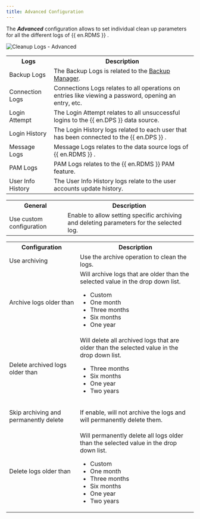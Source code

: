 ```yaml
---
title: Advanced Configuration
---
```

The ***Advanced*** configuration allows to set individual clean up parameters for all the different logs of {{ en.RDMS }} . 

![Cleanup Logs - Advanced](https://webdevolutions.azureedge.net/docs/en/server/ServerOp8161.png) 

<table>
	<tr>
		<th>
Logs 
		</th>
		<th>
Description 
		</th>
	</tr>
	<tr>
		<td>
Backup Logs 
		</td>
		<td>
The Backup Logs is related to the <a href="/server/web-interface/administration/backup/backup-manager/" target="_blank">Backup Manager</a>. 
		</td>
	</tr>
	<tr>
		<td>
Connection Logs 
		</td>
		<td>
Connections Logs relates to all operations on entries like viewing a password, opening an entry, etc. 
		</td>
	</tr>
	<tr>
		<td>
Login Attempt 
		</td>
		<td>
The Login Attempt relates to all unsuccessful logins to the {{ en.DPS }} data source. 
		</td>
	</tr>
	<tr>
		<td>
Login History 
		</td>
		<td>
The Login History logs related to each user that has been connected to the {{ en.DPS }} . 
		</td>
	</tr>
	<tr>
		<td>
Message Logs 
		</td>
		<td>
Message Logs relates to the data source logs of {{ en.RDMS }} . 
		</td>
	</tr>
	<tr>
		<td>
PAM Logs 
		</td>
		<td>
PAM Logs relates to the {{ en.RDMS }} PAM feature. 
		</td>
	</tr>
	<tr>
		<td>
User Info History 
		</td>
		<td>
The User Info History logs relate to the user accounts update history. 
		</td>
	</tr>
</table>


<table>
	<tr>
		<th>
General 
		</th>
		<th>
Description 
		</th>
	</tr>
	<tr>
		<td>
Use custom configuration 
		</td>
		<td>
Enable to allow setting specific archiving and deleting parameters for the selected log. 
		</td>
	</tr>
</table>


<table>
	<tr>
		<th>
Configuration 
		</th>
		<th>
Description 
		</th>
	</tr>
	<tr>
		<td>
Use archiving 
		</td>
		<td>
Use the archive operation to clean the logs. 
		</td>
	</tr>
	<tr>
		<td>
Archive logs older than 
		</td>
		<td>
Will archive logs that are older than the selected value in the drop down list.  

* Custom 
* One month 
* Three months 
* Six months 
* One year 
		</td>
	</tr>
	<tr>
		<td>
Delete archived logs older than 
		</td>
		<td>
Will delete all archived logs that are older than the selected value in the drop down list.  

* Three months 
* Six months 
* One year 
* Two years 
		</td>
	</tr>
	<tr>
		<td>
Skip archiving and permanently delete 
		</td>
		<td>
If enable, will not archive the logs and will permanently delete them. 
		</td>
	</tr>
	<tr>
		<td>
Delete logs older than 
		</td>
		<td>
Will permanently delete all logs older than the selected value in the drop down list.  

* Custom 
* One month 
* Three months 
* Six months 
* One year 
* Two years 
		</td>
	</tr>
</table>


